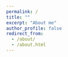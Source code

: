 ```yaml
---
permalink: /
title: ""
excerpt: "About me"
author_profile: false
redirect_from: 
  - /about/
  - /about.html
---
```



<html lang="en">
<head>
    <meta charset="UTF-8">
    <meta name="viewport" content="width=device-width, initial-scale=1.0">
    <title>Two Columns</title>
    <style>
        .columns {
            display: flex;
            justify-content: space-between;
        }

        .column {
            width: 48%; /* 조절 가능 */
            border: 1px solid #fff;
            padding: 10px;
            box-sizing: border-box;
        }

        .column1 {
            width: 35%; /* 조절 가능 */
            border: 1px solid #fff;
            padding: 10px;
            box-sizing: border-box;
        }

        .column2 {
            width: 65%; /* 조절 가능 */
            border: 1px solid #fff;
            padding: 10px;
            box-sizing: border-box;
        }

        h1 { text-align: center; }
    </style>
</head>
<body>

<div class="columns">
    <div class="column1">
        <p>  <img src="https://github.com/int141312/int141312.github.io/blob/gh-pages/images/profile.png?raw=true">     </p> /* 이미지 넣는 구역 */
        <br> 
        <h1> Jisung Son </h1> 
    </div>

    <div class="column2">
        <p>I'm interested in Deep Learning, Representation Learning, Information Theory, Diffusion models. Nullam a pellentesque tortor. Aliquam imperdiet elementum rutrum. Nullam id eros ornare, lobortis orci nec, facilisis eros. Vestibulum consectetur malesuada nisl id iaculis. Integer sollicitudin volutpat diam, id molestie nunc egestas interdum. Phasellus suscipit sodales dolor eget faucibus. Maecenas nec vestibulum purus, et varius lorem. Vestibulum consectetur malesuada nisl id iaculis.</p>

      <div class="column">
<h3> Interests </h3>
<li> Deep Learning </li>
<li> Representation Learning </li>
<li> Diffusion models </li>
<li> Information Theory </li>

      </div>


      <div class="column">
<h3> Education </h3>
<li> Gwangju Institute of Science and Technology (2023-2025) </li>
  M.S in Artificial Intelligence 
<li> Ulsan National Institute of Science and Technology (2014-2019) </li> 
  B.S in Physics, minor in Nuclear Science and Engineering
<li> University of Art in London (2017) </li>

      </div>

        
    </div>
</div>





</body>
</html>


<!--
![alt text](https://github.com/int141312/int141312.github.io/blob/gh-pages/images/profile.png?raw=true){: width="200" height="200"}{: .align-left} 

### Jisung Son


I'm interested in Deep Learning, Representation Learning, Information Theory, Diffusion models. Nullam a pellentesque tortor. Aliquam imperdiet elementum rutrum. Nullam id eros ornare, lobortis orci nec, facilisis eros. Vestibulum consectetur malesuada nisl id iaculis. Integer sollicitudin volutpat diam, id molestie nunc egestas interdum. Phasellus suscipit sodales dolor eget faucibus. Maecenas nec vestibulum purus, et varius lorem. Vestibulum consectetur malesuada nisl id iaculis.   
-->


Research
------





### Interests
* Deep Learning
* Representation Learning
* Diffusion models
* Information Theory

### Education
* Gwangju Institute of Science and Technology (2023-2025)
  M.S in Artificial Intelligence
* Ulsan National Institute of Science and Technology (2014-2019) 
  B.S in Physics, minor in Nuclear Science and Engineering
* University of Art in London (2017)


Experience
------

### Teaching
* General PhysicsⅠ, UNIST (spring 2018) 
* General Physics Ⅱ, UNIST (fall 2018)
* Calculus Ⅱ, UNIST (fall 2018)
 
### Research intern
* UNIST (2018-2019)
* GIST (2023)

### Military Service
* ROKAF (2020-2022)

### Additional Education
* KIAS-APCTP Statistical Physics Winter School (POSTECH) (2020) - ML & Deep Learning
* Data Youth Campus (Yonsei University) (2022) - Big Data analysis & Deep Learning

### YouTube Activity
* Deep Learning Review





Skills
------
* Python, C++, C#: PyTorch, Matplotlib, 
* DBMS: MySQL
* 3D modeling: Unreal Engine, Unity, Sketchup







